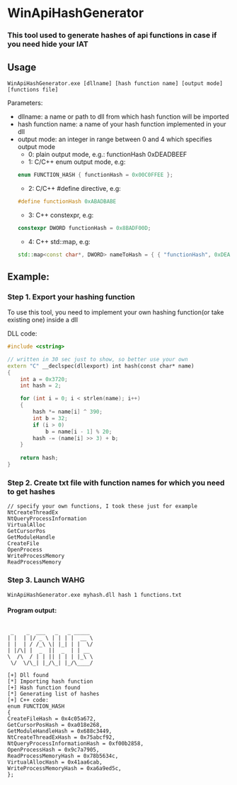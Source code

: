 # WinApiHashGenerator
### This tool used to generate hashes of api functions in case if you need hide your IAT

## Usage
    WinApiHashGenerator.exe [dllname] [hash function name] [output mode] [functions file]
Parameters:
- dllname: a name or path to dll from which hash function will be imported
- hash function name: a name of your hash function implemented in your dll
- output mode: an integer in range between 0 and 4 which specifies output mode
  - 0: plain output mode, e.g.: functionHash 0xDEADBEEF
  - 1: C/C++ enum output mode, e.g: 
  ```C++
  enum FUNCTION_HASH { functionHash = 0x00C0FFEE };
  ```
  - 2: C/C++ #define directive, e.g:
  ```C++
  #define functionHash 0xABADBABE
  ```
  - 3: C++ constexpr, e.g:
  ```C++
  constexpr DWORD functionHash = 0x8BADF00D;
  ```
  - 4: C++ std::map, e.g:
  ```C++
  std::map<const char*, DWORD> nameToHash = { { "functionHash", 0xDEADFA11 } }
  ```
## Example:
### Step 1. Export your hashing function
To use this tool, you need to implement your own hashing function(or take existing one) inside a dll

DLL code:
```C++
#include <cstring>

// written in 30 sec just to show, so better use your own
extern "C" __declspec(dllexport) int hash(const char* name)
{
	int a = 0x3720;
	int hash = 2;

	for (int i = 0; i < strlen(name); i++)
	{
		hash *= name[i] ^ 390;
		int b = 32;
		if (i > 0)
			b = name[i - 1] % 20;
		hash -= (name[i] >> 3) + b;
	}
	
	return hash;
}
```

### Step 2. Create txt file with function names for which you need to get hashes
```
// specify your own functions, I took these just for example
NtCreateThreadEx
NtQueryProcessInformation
VirtualAlloc
GetCursorPos
GetModuleHandle
CreateFile
OpenProcess
WriteProcessMemory
ReadProcessMemory
```

### Step 3. Launch WAHG
    WinApiHashGenerator.exe myhash.dll hash 1 functions.txt
#### Program output:
```

 _    _  ___   _   _ _____
| |  | |/ _ \ | | | |  __ \
| |  | / /_\ \| |_| | |  \/
| |/\| |  _  ||  _  | | __
\  /\  / | | || | | | |_\ \
 \/  \/\_| |_/\_| |_/\____/

[+] Dll found
[*] Importing hash function
[+] Hash function found
[*] Generating list of hashes
[+] C++ code:
enum FUNCTION_HASH
{
CreateFileHash = 0x4c05a672,
GetCursorPosHash = 0xa018e268,
GetModuleHandleHash = 0x688c3449,
NtCreateThreadExHash = 0x75abcf92,
NtQueryProcessInformationHash = 0xf00b2858,
OpenProcessHash = 0x9c7a7905,
ReadProcessMemoryHash = 0x78b5634c,
VirtualAllocHash = 0x41aa6cab,
WriteProcessMemoryHash = 0xa6a9ed5c,
};
```

